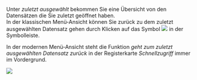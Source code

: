 Unter *zuletzt ausgewählt* bekommen Sie eine Übersicht von den Datensätzen die Sie zuletzt geöffnet haben.  
In der klassischen Menü-Ansicht können Sie zurück zu dem zuletzt ausgewählten Datensatz gehen durch Klicken auf das Symbol ![](http://xpecto.github.io/docs/img/img_1443007252173.png) in der Symbolleiste. 

In der modernen Menü-Ansicht steht die Funktion *geht zum zuletzt ausgewählten Datensatz zurück* in der Registerkarte *Schnellzugriff* immer im Vordergrund.

![](http://xpecto.github.io/docs/img/img_1461669395700.png)

